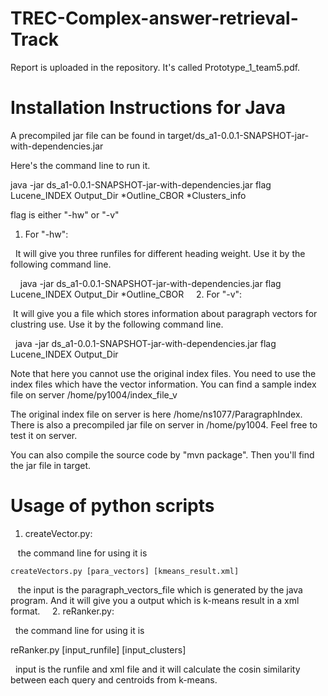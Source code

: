# TREC-Complex-answer-retrieval-Track

Report is uploaded in the repository. It's called Prototype_1_team5.pdf.

# Installation Instructions for Java 

A precompiled jar file can be found in target/ds_a1-0.0.1-SNAPSHOT-jar-with-dependencies.jar

Here's the command line to run it. 

java -jar ds_a1-0.0.1-SNAPSHOT-jar-with-dependencies.jar flag Lucene_INDEX Output_Dir *Outline_CBOR *Clusters_info

flag is either "-hw" or "-v"

1. For "-hw":

   It will give you three runfiles for different heading weight. Use it by the following command line.
     
     java -jar ds_a1-0.0.1-SNAPSHOT-jar-with-dependencies.jar flag Lucene_INDEX Output_Dir *Outline_CBOR
     
2. For "-v":

  It will give you a file which stores information about paragraph vectors for clustring use. Use it by the following command line.
  
   java -jar ds_a1-0.0.1-SNAPSHOT-jar-with-dependencies.jar flag Lucene_INDEX Output_Dir
   
  Note that here you cannot use the original index files. You need to use the index files which have the vector information. You can find a sample index file on server /home/py1004/index_file_v
 
The original index file on server is here /home/ns1077/ParagraphIndex. There is also a precompiled jar file on server in /home/py1004. Feel free to test it on server. 

You can also compile the source code by "mvn package". Then you'll find the jar file in target.

# Usage of python scripts

1. createVector.py:

    the command line for using it is 
    
    createVectors.py [para_vectors] [kmeans_result.xml]  
    
    the input is the paragraph_vectors_file which is generated by the java program. And it will give you a output which is k-means result in a xml format.
    
2. reRanker.py:

   the command line for using it is 
   
   reRanker.py [input_runfile] [input_clusters]
   
   input is the runfile and xml file and it will calculate the cosin similarity between each query and centroids from k-means.

  

